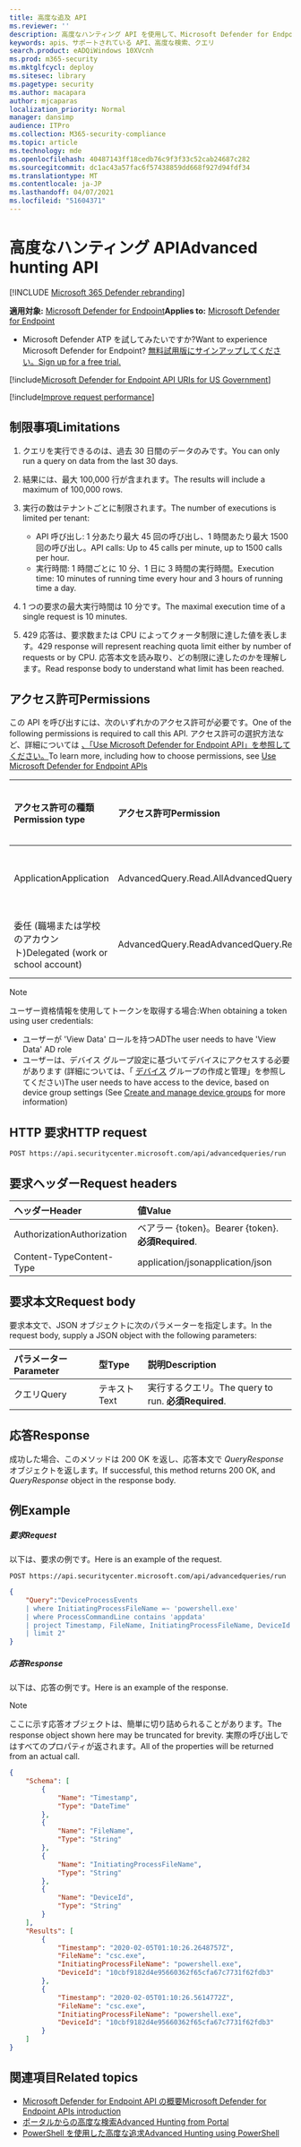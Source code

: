 ```yaml
---
title: 高度な追及 API
ms.reviewer: ''
description: 高度なハンティング API を使用して、Microsoft Defender for Endpoint で高度なクエリを実行する方法について説明します。 制限について説明し、例を参照してください。
keywords: apis、サポートされている API、高度な検索、クエリ
search.product: eADQiWindows 10XVcnh
ms.prod: m365-security
ms.mktglfcycl: deploy
ms.sitesec: library
ms.pagetype: security
ms.author: macapara
author: mjcaparas
localization_priority: Normal
manager: dansimp
audience: ITPro
ms.collection: M365-security-compliance
ms.topic: article
ms.technology: mde
ms.openlocfilehash: 40487143ff18cedb76c9f3f33c52cab24687c282
ms.sourcegitcommit: dc1ac43a57fac6f57438859dd668f927d94fdf34
ms.translationtype: MT
ms.contentlocale: ja-JP
ms.lasthandoff: 04/07/2021
ms.locfileid: "51604371"
---
```

# <a name="advanced-hunting-api"></a><span data-ttu-id="4536b-105">高度なハンティング API</span><span class="sxs-lookup"><span data-stu-id="4536b-105">Advanced hunting API</span></span>

[!INCLUDE [Microsoft 365 Defender rebranding](../../includes/microsoft-defender.md)]


<span data-ttu-id="4536b-106">**適用対象:** [Microsoft Defender for Endpoint](https://go.microsoft.com/fwlink/?linkid=2154037)</span><span class="sxs-lookup"><span data-stu-id="4536b-106">**Applies to:** [Microsoft Defender for Endpoint](https://go.microsoft.com/fwlink/?linkid=2154037)</span></span>

- <span data-ttu-id="4536b-107">Microsoft Defender ATP を試してみたいですか?</span><span class="sxs-lookup"><span data-stu-id="4536b-107">Want to experience Microsoft Defender for Endpoint?</span></span> [<span data-ttu-id="4536b-108">無料試用版にサインアップしてください。</span><span class="sxs-lookup"><span data-stu-id="4536b-108">Sign up for a free trial.</span></span>](https://www.microsoft.com/microsoft-365/windows/microsoft-defender-atp?ocid=docs-wdatp-exposedapis-abovefoldlink) 

[!include[Microsoft Defender for Endpoint API URIs for US Government](../../includes/microsoft-defender-api-usgov.md)]

[!include[Improve request performance](../../includes/improve-request-performance.md)]

## <a name="limitations"></a><span data-ttu-id="4536b-109">制限事項</span><span class="sxs-lookup"><span data-stu-id="4536b-109">Limitations</span></span>

1. <span data-ttu-id="4536b-110">クエリを実行できるのは、過去 30 日間のデータのみです。</span><span class="sxs-lookup"><span data-stu-id="4536b-110">You can only run a query on data from the last 30 days.</span></span>

2. <span data-ttu-id="4536b-111">結果には、最大 100,000 行が含まれます。</span><span class="sxs-lookup"><span data-stu-id="4536b-111">The results will include a maximum of 100,000 rows.</span></span>

3. <span data-ttu-id="4536b-112">実行の数はテナントごとに制限されます。</span><span class="sxs-lookup"><span data-stu-id="4536b-112">The number of executions is limited per tenant:</span></span>
   - <span data-ttu-id="4536b-113">API 呼び出し: 1 分あたり最大 45 回の呼び出し、1 時間あたり最大 1500 回の呼び出し。</span><span class="sxs-lookup"><span data-stu-id="4536b-113">API calls: Up to 45 calls per minute, up to 1500 calls per hour.</span></span>
   - <span data-ttu-id="4536b-114">実行時間: 1 時間ごとに 10 分、1 日に 3 時間の実行時間。</span><span class="sxs-lookup"><span data-stu-id="4536b-114">Execution time: 10 minutes of running time every hour and 3 hours of running time a day.</span></span>

4. <span data-ttu-id="4536b-115">1 つの要求の最大実行時間は 10 分です。</span><span class="sxs-lookup"><span data-stu-id="4536b-115">The maximal execution time of a single request is 10 minutes.</span></span>

5. <span data-ttu-id="4536b-116">429 応答は、要求数または CPU によってクォータ制限に達した値を表します。</span><span class="sxs-lookup"><span data-stu-id="4536b-116">429 response will represent reaching quota limit either by number of requests or by CPU.</span></span> <span data-ttu-id="4536b-117">応答本文を読み取り、どの制限に達したのかを理解します。</span><span class="sxs-lookup"><span data-stu-id="4536b-117">Read response body to understand what limit has been reached.</span></span> 

## <a name="permissions"></a><span data-ttu-id="4536b-118">アクセス許可</span><span class="sxs-lookup"><span data-stu-id="4536b-118">Permissions</span></span>

<span data-ttu-id="4536b-119">この API を呼び出すには、次のいずれかのアクセス許可が必要です。</span><span class="sxs-lookup"><span data-stu-id="4536b-119">One of the following permissions is required to call this API.</span></span> <span data-ttu-id="4536b-120">アクセス許可の選択方法など、詳細については [、「Use Microsoft Defender for Endpoint API」を参照してください。](apis-intro.md)</span><span class="sxs-lookup"><span data-stu-id="4536b-120">To learn more, including how to choose permissions, see [Use Microsoft Defender for Endpoint APIs](apis-intro.md)</span></span>

<span data-ttu-id="4536b-121">アクセス許可の種類</span><span class="sxs-lookup"><span data-stu-id="4536b-121">Permission type</span></span> |   <span data-ttu-id="4536b-122">アクセス許可</span><span class="sxs-lookup"><span data-stu-id="4536b-122">Permission</span></span>  |   <span data-ttu-id="4536b-123">アクセス許可の表示名</span><span class="sxs-lookup"><span data-stu-id="4536b-123">Permission display name</span></span>
:---|:---|:---
<span data-ttu-id="4536b-124">Application</span><span class="sxs-lookup"><span data-stu-id="4536b-124">Application</span></span> |   <span data-ttu-id="4536b-125">AdvancedQuery.Read.All</span><span class="sxs-lookup"><span data-stu-id="4536b-125">AdvancedQuery.Read.All</span></span> |    <span data-ttu-id="4536b-126">'高度なクエリを実行する'</span><span class="sxs-lookup"><span data-stu-id="4536b-126">'Run advanced queries'</span></span>
<span data-ttu-id="4536b-127">委任 (職場または学校のアカウント)</span><span class="sxs-lookup"><span data-stu-id="4536b-127">Delegated (work or school account)</span></span> | <span data-ttu-id="4536b-128">AdvancedQuery.Read</span><span class="sxs-lookup"><span data-stu-id="4536b-128">AdvancedQuery.Read</span></span> | <span data-ttu-id="4536b-129">'高度なクエリを実行する'</span><span class="sxs-lookup"><span data-stu-id="4536b-129">'Run advanced queries'</span></span>

>[!Note]
> <span data-ttu-id="4536b-130">ユーザー資格情報を使用してトークンを取得する場合:</span><span class="sxs-lookup"><span data-stu-id="4536b-130">When obtaining a token using user credentials:</span></span>
>- <span data-ttu-id="4536b-131">ユーザーが 'View Data' ロールを持つAD</span><span class="sxs-lookup"><span data-stu-id="4536b-131">The user needs to have 'View Data' AD role</span></span>
>- <span data-ttu-id="4536b-132">ユーザーは、デバイス グループ設定に基づいてデバイスにアクセスする必要があります (詳細については、「 [デバイス](machine-groups.md) グループの作成と管理」を参照してください)</span><span class="sxs-lookup"><span data-stu-id="4536b-132">The user needs to have access to the device, based on device group settings (See [Create and manage device groups](machine-groups.md) for more information)</span></span>

## <a name="http-request"></a><span data-ttu-id="4536b-133">HTTP 要求</span><span class="sxs-lookup"><span data-stu-id="4536b-133">HTTP request</span></span>

```http
POST https://api.securitycenter.microsoft.com/api/advancedqueries/run
```

## <a name="request-headers"></a><span data-ttu-id="4536b-134">要求ヘッダー</span><span class="sxs-lookup"><span data-stu-id="4536b-134">Request headers</span></span>

<span data-ttu-id="4536b-135">ヘッダー</span><span class="sxs-lookup"><span data-stu-id="4536b-135">Header</span></span> | <span data-ttu-id="4536b-136">値</span><span class="sxs-lookup"><span data-stu-id="4536b-136">Value</span></span> 
:---|:---
<span data-ttu-id="4536b-137">Authorization</span><span class="sxs-lookup"><span data-stu-id="4536b-137">Authorization</span></span> | <span data-ttu-id="4536b-138">ベアラー {token}。</span><span class="sxs-lookup"><span data-stu-id="4536b-138">Bearer {token}.</span></span> <span data-ttu-id="4536b-139">**必須**</span><span class="sxs-lookup"><span data-stu-id="4536b-139">**Required**.</span></span>
<span data-ttu-id="4536b-140">Content-Type</span><span class="sxs-lookup"><span data-stu-id="4536b-140">Content-Type</span></span>    | <span data-ttu-id="4536b-141">application/json</span><span class="sxs-lookup"><span data-stu-id="4536b-141">application/json</span></span>

## <a name="request-body"></a><span data-ttu-id="4536b-142">要求本文</span><span class="sxs-lookup"><span data-stu-id="4536b-142">Request body</span></span>

<span data-ttu-id="4536b-143">要求本文で、JSON オブジェクトに次のパラメーターを指定します。</span><span class="sxs-lookup"><span data-stu-id="4536b-143">In the request body, supply a JSON object with the following parameters:</span></span>

<span data-ttu-id="4536b-144">パラメーター</span><span class="sxs-lookup"><span data-stu-id="4536b-144">Parameter</span></span> | <span data-ttu-id="4536b-145">型</span><span class="sxs-lookup"><span data-stu-id="4536b-145">Type</span></span>    | <span data-ttu-id="4536b-146">説明</span><span class="sxs-lookup"><span data-stu-id="4536b-146">Description</span></span>
:---|:---|:---
<span data-ttu-id="4536b-147">クエリ</span><span class="sxs-lookup"><span data-stu-id="4536b-147">Query</span></span> | <span data-ttu-id="4536b-148">テキスト</span><span class="sxs-lookup"><span data-stu-id="4536b-148">Text</span></span> |  <span data-ttu-id="4536b-149">実行するクエリ。</span><span class="sxs-lookup"><span data-stu-id="4536b-149">The query to run.</span></span> <span data-ttu-id="4536b-150">**必須**</span><span class="sxs-lookup"><span data-stu-id="4536b-150">**Required**.</span></span>

## <a name="response"></a><span data-ttu-id="4536b-151">応答</span><span class="sxs-lookup"><span data-stu-id="4536b-151">Response</span></span>

<span data-ttu-id="4536b-152">成功した場合、このメソッドは 200 OK を返し、応答本文で _QueryResponse_ オブジェクトを返します。</span><span class="sxs-lookup"><span data-stu-id="4536b-152">If successful, this method returns 200 OK, and _QueryResponse_ object in the response body.</span></span>


## <a name="example"></a><span data-ttu-id="4536b-153">例</span><span class="sxs-lookup"><span data-stu-id="4536b-153">Example</span></span>

##### <a name="request"></a><span data-ttu-id="4536b-154">要求</span><span class="sxs-lookup"><span data-stu-id="4536b-154">Request</span></span>

<span data-ttu-id="4536b-155">以下は、要求の例です。</span><span class="sxs-lookup"><span data-stu-id="4536b-155">Here is an example of the request.</span></span>

```http
POST https://api.securitycenter.microsoft.com/api/advancedqueries/run
```

```json
{
    "Query":"DeviceProcessEvents  
    | where InitiatingProcessFileName =~ 'powershell.exe'
    | where ProcessCommandLine contains 'appdata'
    | project Timestamp, FileName, InitiatingProcessFileName, DeviceId
    | limit 2"
}
```

##### <a name="response"></a><span data-ttu-id="4536b-156">応答</span><span class="sxs-lookup"><span data-stu-id="4536b-156">Response</span></span>

<span data-ttu-id="4536b-157">以下は、応答の例です。</span><span class="sxs-lookup"><span data-stu-id="4536b-157">Here is an example of the response.</span></span>

>[!NOTE]
><span data-ttu-id="4536b-158">ここに示す応答オブジェクトは、簡単に切り詰められることがあります。</span><span class="sxs-lookup"><span data-stu-id="4536b-158">The response object shown here may be truncated for brevity.</span></span> <span data-ttu-id="4536b-159">実際の呼び出しではすべてのプロパティが返されます。</span><span class="sxs-lookup"><span data-stu-id="4536b-159">All of the properties will be returned from an actual call.</span></span>

```json
{
    "Schema": [
        {
            "Name": "Timestamp",
            "Type": "DateTime"
        },
        {
            "Name": "FileName",
            "Type": "String"
        },
        {
            "Name": "InitiatingProcessFileName",
            "Type": "String"
        },
        {
            "Name": "DeviceId",
            "Type": "String"
        }
    ],
    "Results": [
        {
            "Timestamp": "2020-02-05T01:10:26.2648757Z",
            "FileName": "csc.exe",
            "InitiatingProcessFileName": "powershell.exe",
            "DeviceId": "10cbf9182d4e95660362f65cfa67c7731f62fdb3"
        },
        {
            "Timestamp": "2020-02-05T01:10:26.5614772Z",
            "FileName": "csc.exe",
            "InitiatingProcessFileName": "powershell.exe",
            "DeviceId": "10cbf9182d4e95660362f65cfa67c7731f62fdb3"
        }
    ]
}
```

## <a name="related-topics"></a><span data-ttu-id="4536b-160">関連項目</span><span class="sxs-lookup"><span data-stu-id="4536b-160">Related topics</span></span>

- [<span data-ttu-id="4536b-161">Microsoft Defender for Endpoint API の概要</span><span class="sxs-lookup"><span data-stu-id="4536b-161">Microsoft Defender for Endpoint APIs introduction</span></span>](apis-intro.md)
- [<span data-ttu-id="4536b-162">ポータルからの高度な検索</span><span class="sxs-lookup"><span data-stu-id="4536b-162">Advanced Hunting from Portal</span></span>](advanced-hunting-query-language.md)
- [<span data-ttu-id="4536b-163">PowerShell を使用した高度な追求</span><span class="sxs-lookup"><span data-stu-id="4536b-163">Advanced Hunting using PowerShell</span></span>](run-advanced-query-sample-powershell.md)
